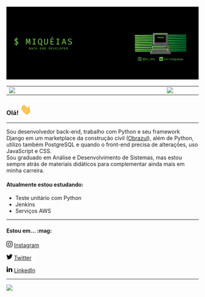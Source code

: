 ![capa github](https://github.com/MiqueiasRihs/MiqueiasRihs/blob/master/images/capa_github.png)  


<center>
  <table>
    <tr>
        <td><img width="400px" align="left" src="https://github-readme-stats.vercel.app/api/top-langs/?username=MiqueiasRihs&hide=html&layout=compact&theme=buefy" /></td>
        <td><img width="495px" align="left" src="https://github-readme-stats.vercel.app/api?username=MiqueiasRihs&theme=buefy"/></td>
    </tr>   
  </table>
</center>  

### Olá! <img src="https://github.com/MiqueiasRihs/MiqueiasRihs/blob/master/images/Hi.gif" width="30px">

---

Sou desenvolvedor back-end, trabalho com Python e seu framework Django em um marketplace da construção civil ([Obrazul](https://www.obrazul.com.br/)), além de Python, utilizo também PostgreSQL e quando o front-end precisa de alterações, uso JavaScript e CSS. <br> Sou graduado em Análise e Desenvolvimento de Sistemas, mas estou sempre atrás de materiais didáticos para complementar ainda mais em minha carreira.  

<h4>Atualmente estou estudando:</h4>

* Teste unitário com Python
* Jenkins
* Serviços AWS
---

<h4>Estou em... :mag:</h4>  

<a href="https://www.instagram.com/m_rihs/"><img src="https://github.com/MiqueiasRihs/MiqueiasRihs/blob/master/images/instagram.png" width="16"></img></a> [Instagram](https://www.instagram.com/m_rihs/)

<a href="https://twitter.com/seila_rr"><img src="https://github.com/MiqueiasRihs/MiqueiasRihs/blob/master/images/twitter.png" width="16"></img></a> [Twitter](https://twitter.com/seila_rr)  

<a href="https://www.linkedin.com/in/r-miqueias/"><img src="https://github.com/MiqueiasRihs/MiqueiasRihs/blob/master/images/linkedin.png" width="16"></img></a> [LinkedIn](https://www.linkedin.com/in/r-miqueias/)  

---  

![](https://komarev.com/ghpvc/?username=MiqueiasRihs&color=blue&style=flat)

